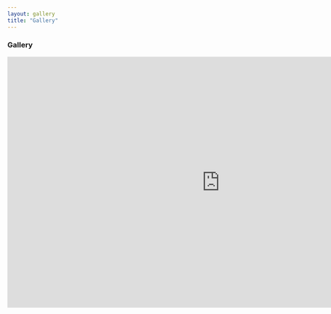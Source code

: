 ```yaml
---
layout: gallery
title: "Gallery"
---
```


### **Gallery**

<iframe src="https://docs.google.com/presentation/d/e/2PACX-1vS9Df7AZI9Lsf8EAdtTKGiEEMgmrGFTEmpY7-a7gk-GH-sApRcuIYGANDPJADL-3LwwQEUVOBzVBQqj/embed?start=true&loop=true&delayms=3000" frameborder="0" width="960" height="569" allowfullscreen="true" mozallowfullscreen="true" webkitallowfullscreen="true"></iframe>
